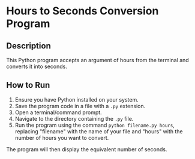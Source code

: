 # Hours to Seconds Conversion Program

## Description
This Python program accepts an argument of hours from the terminal and converts it into seconds.

## How to Run
1. Ensure you have Python installed on your system.
2. Save the program code in a file with a `.py` extension.
3. Open a terminal/command prompt.
4. Navigate to the directory containing the `.py` file.
5. Run the program using the command `python filename.py hours`, replacing "filename" with the name of your file and "hours" with the number of hours you want to convert.

The program will then display the equivalent number of seconds.
